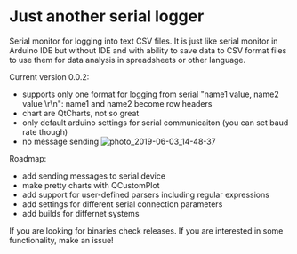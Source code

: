 # Just another serial logger
Serial monitor for logging into text CSV files. It is just like serial monitor in Arduino IDE but without IDE and with ability to save data to CSV format files to use them for data analysis in spreadsheets or other language.

Current version 0.0.2:
- supports only one format for logging from serial "name1 value, name2 value \r\n": name1 and name2 become row headers
- chart are QtCharts, not so great
- only default arduino settings for serial communicaiton (you can set baud rate though)
- no message sending
![photo_2019-06-03_14-48-37](https://user-images.githubusercontent.com/875308/59035797-66fdaa80-88b1-11e9-812b-e220ff4dfe9d.jpg)

Roadmap:
- add sending messages to serial device
- make pretty charts with QCustomPlot
- add support for user-defined parsers including regular expressions 
- add settings for different serial connection parameters
- add builds for differnet systems

If you are looking for binaries check releases.
If you are interested in some functionality, make an issue!
